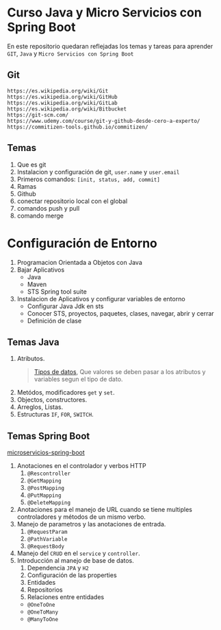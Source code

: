 # Curso Java y Micro Servicios con Spring Boot
En este repositorio quedaran reflejadas los temas y tareas para aprender `GIT`, `Java` y `Micro Servicios con Spring Boot`

## Git
	https://es.wikipedia.org/wiki/Git
	https://es.wikipedia.org/wiki/GitHub
	https://es.wikipedia.org/wiki/GitLab
	https://es.wikipedia.org/wiki/Bitbucket
	https://git-scm.com/
	https://www.udemy.com/course/git-y-github-desde-cero-a-experto/
	https://commitizen-tools.github.io/commitizen/

## Temas
1. Que es git
2. Instalacion y configuración de git, `user.name` y `user.email`
3. Primeros comandos: `[init, status, add, commit]`
4. Ramas
5. Github
6. conectar repositorio local con el global
7. comandos push y pull
8. comando merge

# Configuración de Entorno

1. Programacion Orientada a Objetos con Java
2. Bajar Aplicativos
    * Java
    * Maven
    * STS Spring tool suite
3. Instalacion de Aplicativos y configurar variables de entorno
    * Configurar Java Jdk en sts
	* Conocer STS, proyectos, paquetes, clases, navegar, abrir y cerrar 
	* Definición de clase

## Temas Java
1. Atributos.
	> [Tipos de datos](https://www.manualweb.net/java/tipos-datos-primitivos-java/), 
	Que valores se deben pasar a los atributos y variables segun el tipo de dato.
2. Metódos, modificadores `get` y `set`.
3. Objectos, constructores.
4. Arreglos, Listas.
5. Estructuras `IF`, `FOR`, `SWITCH`.

## Temas Spring Boot
[microservicios-spring-boot](https://www.arquitecturajava.com/microservicio-que-es/)

1. Anotaciones en el controlador y verbos HTTP
    1. `@Rescontroller`
    2. `@GetMapping`
    3. `@PostMapping`
    4. `@PutMapping`
    5. `@DeleteMapping`
2. Anotaciones para el manejo de URL cuando se tiene multiples controladores y métodos de un mismo verbo.
3. Manejo de parametros y las anotaciones de entrada.
    1. `@RequestParam`
    2. `@PathVariable`
    3. `@RequestBody`
4. Manejo del `CRUD` en el `service` y `controller`.
5. Introducción al manejo de base de datos.
    1. Dependencia `JPA` y `H2`
    2. Configuración de las properties
    3. Entidades
    4. Repositorios
    5. Relaciones entre entidades
      * `@OneToOne`
      * `@OneToMany`
      * `@ManyToOne`
